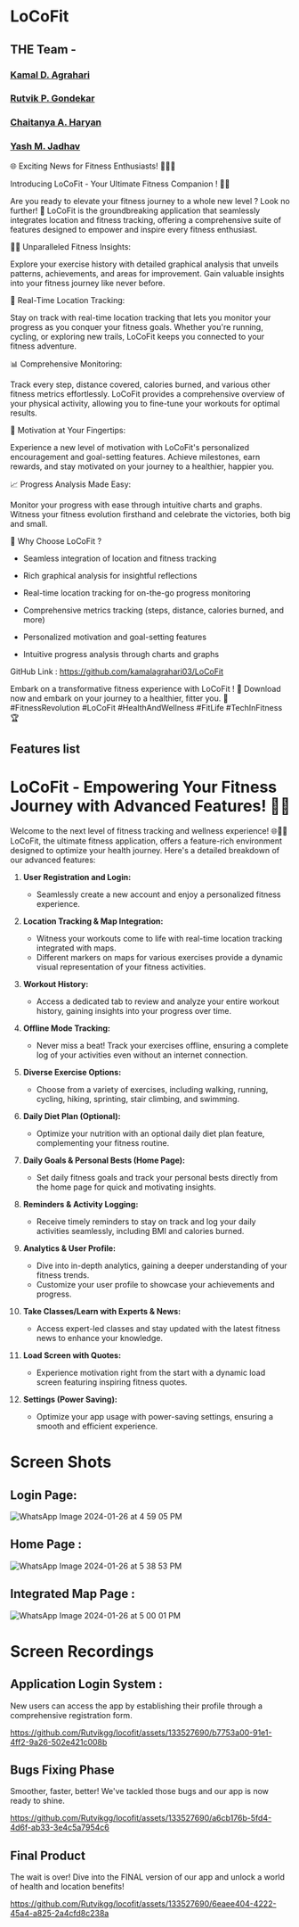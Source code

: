 # LoCoFit
## THE Team -
### [Kamal D. Agrahari](https://github.com/kamalagrahari03) 
### [Rutvik P. Gondekar](https://github.com/Rutvikgg)   
### [Chaitanya A. Haryan](https://github.com/God-Chaitanya) 
### [Yash M. Jadhav](https://github.com/Ymj26) 

🌐 Exciting News for Fitness Enthusiasts! 🏃‍♂️🌟



Introducing LoCoFit - Your Ultimate Fitness Companion ! 📲💪



Are you ready to elevate your fitness journey to a whole new level ? Look no further! 🚀 LoCoFit is the groundbreaking application that seamlessly integrates location and fitness tracking, offering a comprehensive suite of features designed to empower and inspire every fitness enthusiast.



🏋️‍♀️ Unparalleled Fitness Insights:

Explore your exercise history with detailed graphical analysis that unveils patterns, achievements, and areas for improvement. Gain valuable insights into your fitness journey like never before.



📍 Real-Time Location Tracking:

Stay on track with real-time location tracking that lets you monitor your progress as you conquer your fitness goals. Whether you're running, cycling, or exploring new trails, LoCoFit keeps you connected to your fitness adventure.



📊  Comprehensive Monitoring:

Track every step, distance covered, calories burned, and various other fitness metrics effortlessly. LoCoFit provides a comprehensive overview of your physical activity, allowing you to fine-tune your workouts for optimal results.



💪 Motivation at Your Fingertips:

Experience a new level of motivation with LoCoFit's personalized encouragement and goal-setting features. Achieve milestones, earn rewards, and stay motivated on your journey to a healthier, happier you.



📈 Progress Analysis Made Easy:

Monitor your progress with ease through intuitive charts and graphs. Witness your fitness evolution firsthand and celebrate the victories, both big and small.



🌟 Why Choose LoCoFit ?

- Seamless integration of location and fitness tracking

- Rich graphical analysis for insightful reflections

- Real-time location tracking for on-the-go progress monitoring

- Comprehensive metrics tracking (steps, distance, calories burned, and more)

- Personalized motivation and goal-setting features

- Intuitive progress analysis through charts and graphs



GitHub Link : https://github.com/kamalagrahari03/LoCoFit



Embark on a transformative fitness experience with LoCoFit ! 🚀 Download now and embark on your journey to a healthier, fitter you. 💼 #FitnessRevolution #LoCoFit #HealthAndWellness #FitLife #TechInFitness 🏆
## Features list
# LoCoFit - Empowering Your Fitness Journey with Advanced Features! 🚀💪

Welcome to the next level of fitness tracking and wellness experience! 🌐🏋️‍♀️ LoCoFit, the ultimate fitness application, offers a feature-rich environment designed to optimize your health journey. Here's a detailed breakdown of our advanced features:

1. **User Registration and Login:**
   - Seamlessly create a new account and enjoy a personalized fitness experience.

2. **Location Tracking & Map Integration:**
   - Witness your workouts come to life with real-time location tracking integrated with maps.
   - Different markers on maps for various exercises provide a dynamic visual representation of your fitness activities.

3. **Workout History:**
   - Access a dedicated tab to review and analyze your entire workout history, gaining insights into your progress over time.

4. **Offline Mode Tracking:**
   - Never miss a beat! Track your exercises offline, ensuring a complete log of your activities even without an internet connection.

5. **Diverse Exercise Options:**
   - Choose from a variety of exercises, including walking, running, cycling, hiking, sprinting, stair climbing, and swimming.

6. **Daily Diet Plan (Optional):**
   - Optimize your nutrition with an optional daily diet plan feature, complementing your fitness routine.

7. **Daily Goals & Personal Bests (Home Page):**
   - Set daily fitness goals and track your personal bests directly from the home page for quick and motivating insights.

8. **Reminders & Activity Logging:**
   - Receive timely reminders to stay on track and log your daily activities seamlessly, including BMI and calories burned.

9. **Analytics & User Profile:**
   - Dive into in-depth analytics, gaining a deeper understanding of your fitness trends.
   - Customize your user profile to showcase your achievements and progress.

10. **Take Classes/Learn with Experts & News:**
    - Access expert-led classes and stay updated with the latest fitness news to enhance your knowledge.

11. **Load Screen with Quotes:**
    - Experience motivation right from the start with a dynamic load screen featuring inspiring fitness quotes.

12. **Settings (Power Saving):**
    - Optimize your app usage with power-saving settings, ensuring a smooth and efficient experience.



# Screen Shots
## Login Page:

![WhatsApp Image 2024-01-26 at 4 59 05 PM](https://github.com/Rutvikgg/locofit/assets/133527690/5feef782-363f-47a2-a7d1-048f382f0f00)

## Home Page :  
![WhatsApp Image 2024-01-26 at 5 38 53 PM](https://github.com/Rutvikgg/locofit/assets/133527690/17b6c808-e98b-4c79-b31c-c18d9ee2f86f)

## Integrated Map Page :
![WhatsApp Image 2024-01-26 at 5 00 01 PM](https://github.com/Rutvikgg/locofit/assets/133527690/b2a36119-8110-460b-94f1-625d51a57e07)

# Screen Recordings

## Application Login System :
New users can access the app by establishing their profile through a comprehensive registration form.

https://github.com/Rutvikgg/locofit/assets/133527690/b7753a00-91e1-4ff2-9a26-502e421c008b

## Bugs Fixing Phase

Smoother, faster, better! We've tackled those bugs and our app is now ready to shine.

https://github.com/Rutvikgg/locofit/assets/133527690/a6cb176b-5fd4-4d6f-ab33-3e4c5a7954c6

## Final Product 
The wait is over! Dive into the FINAL version of our app and unlock a world of health and location benefits!

https://github.com/Rutvikgg/locofit/assets/133527690/6eaee404-4222-45a4-a825-2a4cfd8c238a





